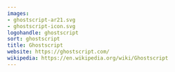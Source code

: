 ```yaml
---
images:
- ghostscript-ar21.svg
- ghostscript-icon.svg
logohandle: ghostscript
sort: ghostscript
title: Ghostscript
website: https://ghostscript.com/
wikipedia: https://en.wikipedia.org/wiki/Ghostscript
---
```

